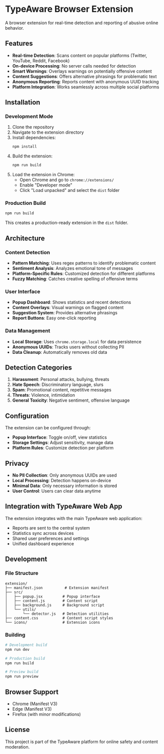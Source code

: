 # TypeAware Browser Extension

A browser extension for real-time detection and reporting of abusive online behavior.

## Features

- **Real-time Detection**: Scans content on popular platforms (Twitter, YouTube, Reddit, Facebook)
- **On-device Processing**: No server calls needed for detection
- **Smart Warnings**: Overlays warnings on potentially offensive content
- **Content Suggestions**: Offers alternative phrasings for problematic text
- **Anonymous Reporting**: Reports content with anonymous UUID tracking
- **Platform Integration**: Works seamlessly across multiple social platforms

## Installation

### Development Mode

1. Clone the repository
2. Navigate to the extension directory
3. Install dependencies:
   ```bash
   npm install
   ```
4. Build the extension:
   ```bash
   npm run build
   ```
5. Load the extension in Chrome:
   - Open Chrome and go to `chrome://extensions/`
   - Enable "Developer mode"
   - Click "Load unpacked" and select the `dist` folder

### Production Build

```bash
npm run build
```

This creates a production-ready extension in the `dist` folder.

## Architecture

### Content Detection
- **Pattern Matching**: Uses regex patterns to identify problematic content
- **Sentiment Analysis**: Analyzes emotional tone of messages
- **Platform-Specific Rules**: Customized detection for different platforms
- **Fuzzy Matching**: Catches creative spelling of offensive terms

### User Interface
- **Popup Dashboard**: Shows statistics and recent detections
- **Content Overlays**: Visual warnings on flagged content
- **Suggestion System**: Provides alternative phrasings
- **Report Buttons**: Easy one-click reporting

### Data Management
- **Local Storage**: Uses `chrome.storage.local` for data persistence
- **Anonymous UUIDs**: Tracks users without collecting PII
- **Data Cleanup**: Automatically removes old data

## Detection Categories

1. **Harassment**: Personal attacks, bullying, threats
2. **Hate Speech**: Discriminatory language, slurs
3. **Spam**: Promotional content, repetitive messages
4. **Threats**: Violence, intimidation
5. **General Toxicity**: Negative sentiment, offensive language

## Configuration

The extension can be configured through:
- **Popup Interface**: Toggle on/off, view statistics
- **Storage Settings**: Adjust sensitivity, manage data
- **Platform Rules**: Customize detection per platform

## Privacy

- **No PII Collection**: Only anonymous UUIDs are used
- **Local Processing**: Detection happens on-device
- **Minimal Data**: Only necessary information is stored
- **User Control**: Users can clear data anytime

## Integration with TypeAware Web App

The extension integrates with the main TypeAware web application:
- Reports are sent to the central system
- Statistics sync across devices
- Shared user preferences and settings
- Unified dashboard experience

## Development

### File Structure
```
extension/
├── manifest.json          # Extension manifest
├── src/
│   ├── popup.jsx         # Popup interface
│   ├── content.js        # Content script
│   ├── background.js     # Background script
│   └── utils/
│       └── detector.js   # Detection utilities
├── content.css           # Content script styles
└── icons/                # Extension icons
```

### Building
```bash
# Development build
npm run dev

# Production build
npm run build

# Preview build
npm run preview
```

## Browser Support

- Chrome (Manifest V3)
- Edge (Manifest V3)
- Firefox (with minor modifications)

## License

This project is part of the TypeAware platform for online safety and content moderation.